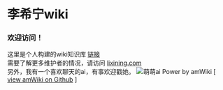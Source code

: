 # 李希宁wiki

### 欢迎访问！
这里是个人构建的wiki知识库  [链接](http://wiki.lixining.com)  
需要了解更多维护者的情况，请访问 [lixining.com](http://lixining.com)  
另外，我有一个喜欢聊天的ai，有事欢迎戳她。
![萌萌ai](http://wx4.sinaimg.cn/mw690/62e8e742gy1fdanqxtm6qj20fa0js0wb.jpg)
Power by amWiki
[ [view amWiki on Github](https://github.com/TevinLi/amWiki) ]
